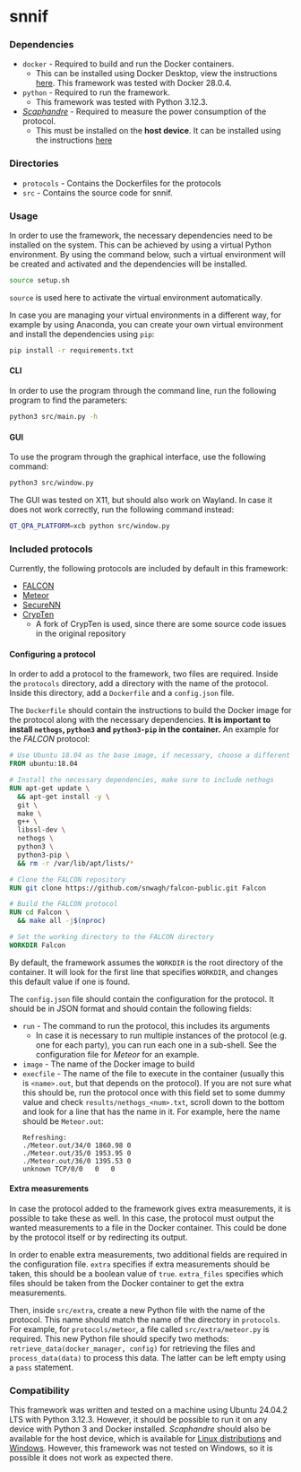 # snnif

### Dependencies

- `docker` - Required to build and run the Docker containers.
  - This can be installed using Docker Desktop, view the instructions
    [here](https://www.docker.com/products/docker-desktop). This framework was
    tested with Docker 28.0.4.
- `python` - Required to run the framework.
  - This framework was tested with Python 3.12.3.
- [_Scaphandre_](https://github.com/hubblo-org/scaphandre) - Required to measure
  the power consumption of the protocol.
  - This must be installed on the **host device**. It can be installed using
    the instructions [here](https://hubblo-org.github.io/scaphandre-documentation/tutorials/installation-linux.html)

### Directories

- `protocols` - Contains the Dockerfiles for the protocols
- `src` - Contains the source code for snnif.

### Usage

In order to use the framework, the necessary dependencies need to be installed
on the system. This can be achieved by using a virtual Python environment. By
using the command below, such a virtual environment will be created and
activated and the dependencies will be installed.

```bash
source setup.sh
```

`source` is used here to activate the virtual environment automatically.

In case you are managing your virtual environments in a different way, for
example by using Anaconda, you can create your own virtual environment and
install the dependencies using `pip`:

```bash
pip install -r requirements.txt
```

#### CLI

In order to use the program through the command line, run the following program
to find the parameters:

```bash
python3 src/main.py -h
```

#### GUI

To use the program through the graphical interface, use the following command:

```bash
python3 src/window.py
```

The GUI was tested on X11, but should also work on Wayland. In case it does not
work correctly, run the following command instead:

```bash
QT_QPA_PLATFORM=xcb python src/window.py
```

### Included protocols

Currently, the following protocols are included by default in this framework:

- [FALCON](https://github.com/snwagh/falcon-public)
- [Meteor](https://github.com/Ye-D/Meteor)
- [SecureNN](https://github.com/snwagh/securenn-public)
- [CrypTen](https://github.com/facebookresearch/CrypTen)
  - A fork of CrypTen is used, since there are some source code issues in the
    original repository

#### Configuring a protocol

In order to add a protocol to the framework, two files are required. Inside the
`protocols` directory, add a directory with the name of the protocol. Inside
this directory, add a `Dockerfile` and a `config.json` file.

The `Dockerfile` should contain the instructions to build the Docker image for
the protocol along with the necessary dependencies. **It is important to install
`nethogs`, `python3` and `python3-pip` in the container.** An example for the
_FALCON_ protocol:

```dockerfile
# Use Ubuntu 18.04 as the base image, if necessary, choose a different version
FROM ubuntu:18.04

# Install the necessary dependencies, make sure to include nethogs
RUN apt-get update \
  && apt-get install -y \
  git \
  make \
  g++ \
  libssl-dev \
  nethogs \
  python3 \
  python3-pip \
  && rm -r /var/lib/apt/lists/*

# Clone the FALCON repository
RUN git clone https://github.com/snwagh/falcon-public.git Falcon

# Build the FALCON protocol
RUN cd Falcon \
  && make all -j$(nproc)

# Set the working directory to the FALCON directory
WORKDIR Falcon
```

By default, the framework assumes the `WORKDIR` is the root directory of the
container. It will look for the first line that specifies `WORKDIR`, and changes
this default value if one is found.

The `config.json` file should contain the configuration for the protocol. It
should be in JSON format and should contain the following fields:

- `run` - The command to run the protocol, this includes its arguments
  - In case it is necessary to run multiple instances of the protocol (e.g. one
    for each party), you can run each one in a sub-shell. See the configuration
    file for _Meteor_ for an example.
- `image` - The name of the Docker image to build
- `execfile` - The name of the file to execute in the container (usually this
  is `<name>.out`, but that depends on the protocol). If you are not sure what
  this should be, run the protocol once with this field set to some dummy value
  and check `results/nethogs_<num>.txt`, scroll down to the bottom and look for
  a line that has the name in it. For example, here the name should be
  `Meteor.out`:
  ```
  Refreshing:
  ./Meteor.out/34/0	1860.98	0
  ./Meteor.out/35/0	1953.95	0
  ./Meteor.out/36/0	1395.53	0
  unknown TCP/0/0	0	0
  ```

#### Extra measurements

In case the protocol added to the framework gives extra measurements, it is
possible to take these as well. In this case, the protocol must output the
wanted measurements to a file in the Docker container. This could be done by
the protocol itself or by redirecting its output.

In order to enable extra measurements, two additional fields are required in
the configuration file. `extra` specifies if extra measurements should be taken,
this should be a boolean value of `true`. `extra_files` specifies which files
should be taken from the Docker container to get the extra measurements.

Then, inside `src/extra`, create a new Python file with the name of the
protocol. This name should match the name of the directory in `protocols`. For
example, for `protocols/meteor`, a file called `src/extra/meteor.py` is
required. This new Python file should specify two methods:
`retrieve_data(docker_manager, config)` for retrieving the files and
`process_data(data)` to process this data. The latter can be left empty using
a `pass` statement.

### Compatibility

This framework was written and tested on a machine using Ubuntu 24.04.2 LTS with
Python 3.12.3. However, it should be possible to run it on any device with
Python 3 and Docker installed. _Scaphandre_ should also be available for the
host device, which is available for
[Linux distributions](https://hubblo-org.github.io/scaphandre-documentation/tutorials/installation-linux.html)
and [Windows](https://hubblo-org.github.io/scaphandre-documentation/tutorials/installation-windows.html).
However, this framework was not tested on Windows, so it is possible it does not
work as expected there.
